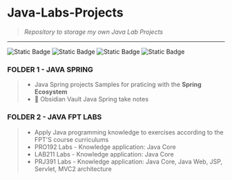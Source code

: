 # Java-Labs-Projects 
> *Repository to storage my own Java Lab Projects*
---
![Static Badge](https://img.shields.io/badge/Java-blue?logo=openjdk&labelColor=white) ![Static Badge](https://img.shields.io/badge/Spring-green?logo=spring&logoColor=white) ![Static Badge](https://img.shields.io/badge/Spring_Boot-green?logo=springboot&logoColor=white) ![Static Badge](https://img.shields.io/badge/Spring_Security-green?logo=springsecurity&logoColor=white)

### FOLDER 1 - JAVA SPRING
> - Java Spring projects Samples for praticing with the **Spring Ecosystem**
> - 🔗 Obsidian Vault Java Spring take notes

### FOLDER 2 - JAVA FPT LABS
> - Apply Java programming knowledge to exercises according to the FPT'S course curriculums
> - PRO192 Labs - Knowledge application: Java Core
> - LAB211 Labs - Knowledge application: Java Core
> - PRJ391 Labs - Knowledge application: Java Core, Java Web, JSP, Servlet, MVC2 architecture

